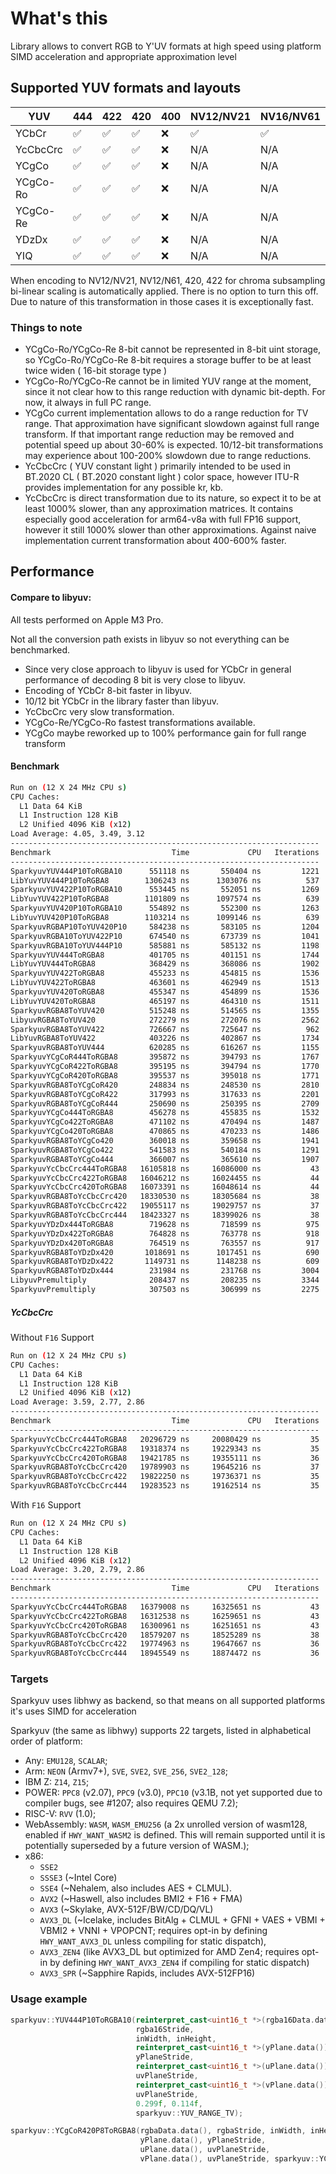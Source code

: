 # What's this

Library allows to convert RGB to Y'UV formats at high speed using platform SIMD acceleration and appropriate approximation level

## Supported YUV formats and layouts

| YUV      | 444 | 422 | 420 | 400 | NV12/NV21 | NV16/NV61 | NV24/NV42 |
|----------|-----|-----|-----|-----|-----------|-----------|-----------|
| YCbCr    | ✅   | ✅   | ✅   | ❌   | ✅         | ✅         | ✅         |
| YcCbcCrc | ✅   | ✅   | ✅   | ❌   | N/A       | N/A       | N/A       |
| YCgCo    | ✅   | ✅   | ✅   | ❌   | N/A       | N/A       | N/A       |
| YCgCo-Ro | ✅   | ✅   | ✅   | ❌   | N/A       | N/A       | N/A       |
| YCgCo-Re | ✅   | ✅   | ✅   | ❌   | N/A       | N/A       | N/A       |
| YDzDx    | ✅   | ✅   | ✅   | ❌   | N/A       | N/A       | N/A       |
| YIQ      | ✅   | ✅   | ✅   | ❌   | N/A       | N/A       | N/A       |

When encoding to NV12/NV21, NV12/N61, 420, 422 for chroma subsampling bi-linear scaling is automatically applied. There
is no option to turn this off.
Due to nature of this transformation in those cases it is exceptionally fast.

### Things to note

- YCgCo-Ro/YCgCo-Re 8-bit cannot be represented in 8-bit uint storage, so YCgCo-Ro/YCgCo-Re 8-bit requires a storage buffer to be at least twice widen ( 16-bit storage type )
- YCgCo-Ro/YCgCo-Re cannot be in limited YUV range at the moment, since it not clear how to this range reduction with dynamic bit-depth. For now, it always in full PC range.
- YCgCo current implementation allows to do a range reduction for TV range. That approximation have significant slowdown against full range transform. If that important range reduction may be removed and potential speed up about 30-60% is expected. 10/12-bit transformations may experience about 100-200% slowdown due to range reductions.
- YcCbcCrc ( YUV constant light ) primarily intended to be used in BT.2020 CL ( BT.2020 constant light ) color space, however ITU-R provides implementation for any possible kr, kb.
- YcCbcCrc is direct transformation due to its nature, so expect it to be at least 1000% slower, than any approximation matrices. It contains especially good acceleration for arm64-v8a with full FP16 support, however it still 1000% slower than other approximations. Against naive implementation current transformation about 400-600% faster.

## Performance

#### Compare to libyuv:
All tests performed on Apple M3 Pro.

Not all the conversion path exists in libyuv so not everything can be benchmarked.

- Since very close approach to libyuv is used for YCbCr in general performance of decoding 8 bit is very close to libyuv.
- Encoding of YCbCr 8-bit faster in libyuv.
- 10/12 bit YCbCr in the library faster than libyuv.
- YcCbcCrc very slow transformation.
- YCgCo-Re/YCgCo-Ro fastest transformations available.
- YCgCo maybe reworked up to 100% performance gain for full range transform

#### Benchmark

```bash
Run on (12 X 24 MHz CPU s)
CPU Caches:
  L1 Data 64 KiB
  L1 Instruction 128 KiB
  L2 Unified 4096 KiB (x12)
Load Average: 4.05, 3.49, 3.12
---------------------------------------------------------------------
Benchmark                           Time             CPU   Iterations
---------------------------------------------------------------------
SparkyuvYUV444P10ToRGBA10      551118 ns       550404 ns         1221
LibYuvYUV444P10ToRGBA8        1306243 ns      1303076 ns          537
SparkyuvYUV422P10ToRGBA10      553445 ns       552051 ns         1269
LibYuvYUV422P10ToRGBA8        1101809 ns      1097574 ns          639
SparkyuvYUV420P10ToRGBA10      554892 ns       552300 ns         1263
LibYuvYUV420P10ToRGBA8        1103214 ns      1099146 ns          639
SparkyuvRGBAP10ToYUV420P10     584238 ns       583105 ns         1204
SparkyuvRGBA10ToYUV422P10      674540 ns       673739 ns         1041
SparkyuvRGBA10ToYUV444P10      585881 ns       585132 ns         1198
SparkyuvYUV444ToRGBA8          401705 ns       401151 ns         1744
LibYuvYUV444ToRGBA8            368429 ns       368086 ns         1902
SparkyuvYUV422ToRGBA8          455233 ns       454815 ns         1536
LibYuvYUV422ToRGBA8            463601 ns       462949 ns         1513
SparkyuvYUV420ToRGBA8          455347 ns       454899 ns         1536
LibYuvYUV420ToRGBA8            465197 ns       464310 ns         1511
SparkyuvRGBA8ToYUV420          515248 ns       514565 ns         1355
LibyuvRGBA8ToYUV420            272279 ns       272076 ns         2562
SparkyuvRGBA8ToYUV422          726667 ns       725647 ns          962
LibYuvRGBA8ToYUV422            403226 ns       402867 ns         1734
SparkyuvRGBA8ToYUV444          620285 ns       616267 ns         1155
SparkyuvYCgCoR444ToRGBA8       395872 ns       394793 ns         1767
SparkyuvYCgCoR422ToRGBA8       395195 ns       394794 ns         1770
SparkyuvYCgCoR420ToRGBA8       395537 ns       395018 ns         1771
SparkyuvRGBA8ToYCgCoR420       248834 ns       248530 ns         2810
SparkyuvRGBA8ToYCgCoR422       317993 ns       317633 ns         2201
SparkyuvRGBA8ToYCgCoR444       250690 ns       250395 ns         2709
SparkyuvYCgCo444ToRGBA8        456278 ns       455835 ns         1532
SparkyuvYCgCo422ToRGBA8        471102 ns       470494 ns         1487
SparkyuvYCgCo420ToRGBA8        470865 ns       470233 ns         1486
SparkyuvRGBA8ToYCgCo420        360018 ns       359658 ns         1941
SparkyuvRGBA8ToYCgCo422        541583 ns       540184 ns         1291
SparkyuvRGBA8ToYCgCo444        366007 ns       365610 ns         1907
SparkyuvYcCbcCrc444ToRGBA8   16105818 ns     16086000 ns           43
SparkyuvYcCbcCrc422ToRGBA8   16046212 ns     16024455 ns           44
SparkyuvYcCbcCrc420ToRGBA8   16073391 ns     16048614 ns           44
SparkyuvRGBA8ToYcCbcCrc420   18330530 ns     18305684 ns           38
SparkyuvRGBA8ToYcCbcCrc422   19055117 ns     19029757 ns           37
SparkyuvRGBA8ToYcCbcCrc444   18423327 ns     18399026 ns           38
SparkyuvYDzDx444ToRGBA8        719628 ns       718599 ns          975
SparkyuvYDzDx422ToRGBA8        764828 ns       763778 ns          918
SparkyuvYDzDx420ToRGBA8        764519 ns       763557 ns          917
SparkyuvRGBA8ToYDzDx420       1018691 ns      1017451 ns          690
SparkyuvRGBA8ToYDzDx422       1149731 ns      1148238 ns          609
SparkyuvRGBA8ToYDzDx444        231984 ns       231768 ns         3004
LibyuvPremultiply              208437 ns       208235 ns         3344
SparkyuvPremultiply            307503 ns       306999 ns         2275
```

##### YcCbcCrc 

Without `F16` Support

```bash
Run on (12 X 24 MHz CPU s)
CPU Caches:
  L1 Data 64 KiB
  L1 Instruction 128 KiB
  L2 Unified 4096 KiB (x12)
Load Average: 3.59, 2.77, 2.86
---------------------------------------------------------------------
Benchmark                           Time             CPU   Iterations
---------------------------------------------------------------------
SparkyuvYcCbcCrc444ToRGBA8   20296729 ns     20080429 ns           35
SparkyuvYcCbcCrc422ToRGBA8   19318374 ns     19229343 ns           35
SparkyuvYcCbcCrc420ToRGBA8   19421785 ns     19355111 ns           36
SparkyuvRGBA8ToYcCbcCrc420   19789903 ns     19645216 ns           37
SparkyuvRGBA8ToYcCbcCrc422   19822250 ns     19736371 ns           35
SparkyuvRGBA8ToYcCbcCrc444   19283523 ns     19162514 ns           35
```

With `F16` Support

```bash
Run on (12 X 24 MHz CPU s)
CPU Caches:
  L1 Data 64 KiB
  L1 Instruction 128 KiB
  L2 Unified 4096 KiB (x12)
Load Average: 3.20, 2.79, 2.86
---------------------------------------------------------------------
Benchmark                           Time             CPU   Iterations
---------------------------------------------------------------------
SparkyuvYcCbcCrc444ToRGBA8   16379008 ns     16325651 ns           43
SparkyuvYcCbcCrc422ToRGBA8   16312538 ns     16259651 ns           43
SparkyuvYcCbcCrc420ToRGBA8   16300961 ns     16251651 ns           43
SparkyuvRGBA8ToYcCbcCrc420   18579207 ns     18525289 ns           38
SparkyuvRGBA8ToYcCbcCrc422   19774963 ns     19647667 ns           36
SparkyuvRGBA8ToYcCbcCrc444   18945549 ns     18874472 ns           36
```

### Targets

Sparkyuv uses libhwy as backend, so that means on all supported platforms it's uses SIMD for acceleration

Sparkyuv (the same as libhwy) supports 22 targets, listed in alphabetical order of platform:

- Any: `EMU128`, `SCALAR`;
- Arm: `NEON` (Armv7+), `SVE`, `SVE2`, `SVE_256`, `SVE2_128`;
- IBM Z: `Z14`, `Z15`;
- POWER: `PPC8` (v2.07), `PPC9` (v3.0), `PPC10` (v3.1B, not yet supported
  due to compiler bugs, see #1207; also requires QEMU 7.2);
- RISC-V: `RVV` (1.0);
- WebAssembly: `WASM`, `WASM_EMU256` (a 2x unrolled version of wasm128,
  enabled if `HWY_WANT_WASM2` is defined. This will remain supported until it
  is potentially superseded by a future version of WASM.);
- x86:
    - `SSE2`
    - `SSSE3` (~Intel Core)
    - `SSE4` (~Nehalem, also includes AES + CLMUL).
    - `AVX2` (~Haswell, also includes BMI2 + F16 + FMA)
    - `AVX3` (~Skylake, AVX-512F/BW/CD/DQ/VL)
    - `AVX3_DL` (~Icelake, includes BitAlg + CLMUL + GFNI + VAES + VBMI +
      VBMI2 + VNNI + VPOPCNT; requires opt-in by defining `HWY_WANT_AVX3_DL`
      unless compiling for static dispatch),
    - `AVX3_ZEN4` (like AVX3_DL but optimized for AMD Zen4; requires opt-in by
      defining `HWY_WANT_AVX3_ZEN4` if compiling for static dispatch)
    - `AVX3_SPR` (~Sapphire Rapids, includes AVX-512FP16)

### Usage example

```c++
sparkyuv::YUV444P10ToRGBA10(reinterpret_cast<uint16_t *>(rgba16Data.data()),
                            rgba16Stride,
                            inWidth, inHeight,
                            reinterpret_cast<uint16_t *>(yPlane.data()),
                            yPlaneStride,
                            reinterpret_cast<uint16_t *>(uPlane.data()),
                            uvPlaneStride,
                            reinterpret_cast<uint16_t *>(vPlane.data()),
                            uvPlaneStride,
                            0.299f, 0.114f,
                            sparkyuv::YUV_RANGE_TV);

sparkyuv::YCgCoR420P8ToRGBA8(rgbaData.data(), rgbaStride, inWidth, inHeight,
                             yPlane.data(), yPlaneStride,
                             uPlane.data(), uvPlaneStride,
                             vPlane.data(), uvPlaneStride, sparkyuv::YCGCO_RE);
```